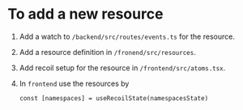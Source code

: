 # To add a new resource

1. Add a watch to `/backend/src/routes/events.ts` for the resource.
2. Add a resource definition in `/fronend/src/resources`.
3. Add recoil setup for the resource in `/frontend/src/atoms.tsx`.
4. In `frontend` use the resources by

    ```
    const [namespaces] = useRecoilState(namespacesState)
    ```
